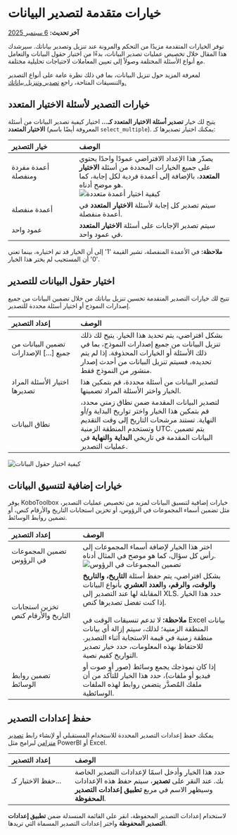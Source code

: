 # خيارات متقدمة لتصدير البيانات
**آخر تحديث:** <a href="https://github.com/kobotoolbox/docs/blob/9bc8dc162b89d329fd6161bbe168dd554df770a9/source/advanced_export.md" class="reference">6 سبتمبر 2025</a>

توفر الخيارات المتقدمة مزيدًا من التحكم والمرونة عند تنزيل وتصدير بياناتك. سيرشدك هذا المقال خلال تخصيص عمليات تصدير البيانات، بدءًا من اختيار حقول البيانات والتعامل مع أنواع الأسئلة المختلفة وصولاً إلى تعيين المعاملات لاحتياجات تحليلية مختلفة.

<p class="note">
    لمعرفة المزيد حول تنزيل البيانات، بما في ذلك نظرة عامة على أنواع التصدير والتنسيقات المتاحة، راجع <a href="https://support.kobotoolbox.org/ar/export_download.html?highlight=export">تصدير وتنزيل بياناتك.</a>
</p>

## خيارات التصدير لأسئلة الاختيار المتعدد

يتيح لك خيار **تصدير أسئلة الاختيار المتعدد كـ...** اختيار كيفية تصدير البيانات من أسئلة **الاختيار المتعدد** (المعروفة أيضًا باسم `select_multiple`). يمكنك اختيار تصديرها كـ:

| **خيار التصدير**    | **الوصف**                                |
| :----------------- | :------------------------------------ |
| أعمدة مفردة ومنفصلة &emsp;&emsp;&emsp;&emsp;&emsp;&emsp;              | يصدّر هذا الإعداد الافتراضي عمودًا واحدًا يحتوي على جميع الخيارات المحددة من أسئلة <strong>الاختيار المتعدد</strong>، بالإضافة إلى أعمدة فردية لكل إجابة، كما هو موضح أدناه.<br> ![كيفية اختيار أعمدة متعددة](images/advanced_export/select_many_columns.png) |
| أعمدة منفصلة  | سيتم تصدير كل إجابة لأسئلة <strong>الاختيار المتعدد</strong> في أعمدة منفصلة.|
| عمود واحد   | سيتم تصدير الإجابات على أسئلة <strong>الاختيار المتعدد</strong> في عمود واحد.            |


<p class="note">
  <strong>ملاحظة:</strong> في الأعمدة المنفصلة، تشير القيمة '1' إلى أن الخيار قد تم اختياره، بينما تعني '0' أن المستجيب لم يختر هذا الخيار.
</p>

## اختيار حقول البيانات للتصدير

تتيح لك خيارات التصدير المتقدمة تحسين تنزيل بياناتك من خلال تضمين البيانات من جميع إصدارات النموذج أو اختيار أسئلة محددة للتصدير.

| **إعداد التصدير**    | **الوصف**                                |
| :----------------- | :------------------------------------ |
| تضمين البيانات من جميع [...] الإصدارات &emsp;&emsp;&emsp;&emsp;&emsp;&emsp; | بشكل افتراضي، يتم تحديد هذا الخيار. يتيح لك ذلك تنزيل البيانات من جميع إصدارات النموذج، بما في ذلك الأسئلة أو الخيارات المحذوفة. إذا لم يتم تحديده، فسيتم تنزيل البيانات من أحدث إصدار منشور من النموذج فقط. |
| اختيار الأسئلة المراد تصديرها | لتصدير البيانات من أسئلة محددة، قم بتمكين هذا الخيار واختر الأسئلة المراد تضمينها. |
| نطاق البيانات | لتصدير البيانات المقدمة ضمن نطاق زمني محدد، قم بتمكين هذا الخيار واختر تواريخ البداية و/أو النهاية. تستند مرشحات التاريخ إلى وقت التقديم وتستخدم المنطقة الزمنية UTC. يتم تضمين البيانات المقدمة في تاريخي <strong>البداية</strong> و<strong>النهاية</strong> في عمليات التصدير. |

![كيفية اختيار حقول البيانات](images/advanced_export/select_data_fields.png)

## خيارات إضافية لتنسيق البيانات

يوفر KoboToolbox خيارات إضافية لتنسيق البيانات لمزيد من تخصيص عمليات التصدير، مثل تضمين أسماء المجموعات في الرؤوس، أو تخزين استجابات التاريخ والأرقام كنص، أو تضمين روابط الوسائط.

| **إعداد التصدير**    | **الوصف**                                |
| :----------------- | :------------------------------------ |
| تضمين المجموعات في الرؤوس | اختر هذا الخيار لإضافة أسماء المجموعات إلى رأس كل سؤال، كما هو موضح في المثال أدناه. ![تضمين المجموعات في الرؤوس](images/advanced_export/group_headers2.png) | 
| تخزين استجابات التاريخ والأرقام كنص &emsp;&emsp;&emsp;&emsp;&emsp;&emsp; | بشكل افتراضي، يتم حفظ أسئلة <strong>التاريخ، والتاريخ والوقت، والرقم،</strong> و<strong>العدد العشري</strong> بأنواع البيانات المقابلة لها عند التصدير إلى XLS. حدد هذا الخيار إذا كنت تفضل تصديرها كنص.<br><br><strong>ملاحظة:</strong> لا تدعم تنسيقات الوقت في Excel بيانات المنطقة الزمنية؛ لذلك، سيتم إزالة أي بيانات منطقة زمنية في قيمة الاستجابة أثناء التصدير. للاحتفاظ بهذه المعلومات، حدد خيار تصدير التواريخ كقيم نصية. |
| تضمين روابط الوسائط | إذا كان نموذجك يجمع وسائط (صور أو صوت أو فيديو أو ملفات)، حدد هذا الخيار للتأكد من أن ملفك المُصدَّر يتضمن روابط لهذه الملفات الوسائطية. |

## حفظ إعدادات التصدير

يمكنك حفظ إعدادات التصدير المحددة للاستخدام المستقبلي أو لإنشاء رابط [تصدير متزامن](synchronous_exports.md) لبرامج مثل PowerBI أو Excel.

| **إعداد التصدير** | **الوصف**                                |
| :-------------------- | :------------------------------------ |
| حفظ الاختيار كـ... &emsp;&emsp;&emsp;&emsp;&emsp;&emsp;| حدد هذا الخيار وأدخل اسمًا لإعدادات التصدير الخاصة بك. عند النقر على <strong>تصدير</strong>، سيتم حفظ هذه الإعدادات وسيظهر الاسم في مربع <strong>تطبيق إعدادات التصدير المحفوظة</strong>. | 

لاستخدام إعدادات التصدير المحفوظة، انقر على القائمة المنسدلة ضمن **تطبيق إعدادات التصدير المحفوظة** واختر إعدادات التصدير المسماة التي تريدها.